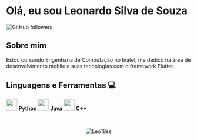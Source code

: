 # Olá, eu sou Leonardo Silva de Souza

![GitHub followers](https://img.shields.io/github/followers/Leo18ss?label=Follow&style=social)

## Sobre mim
Estou cursando Engenharia de Computação no Inatel, me dedico na área de desenvolvimento mobile e suas tecnologias com o framework Flutter.
  
## Linguagens e Ferramentas :computer:
<p>
<img height="30" src="https://www.flaticon.com/svg/static/icons/svg/1822/1822899.svg"/> <strong> Python </strong> 
<img height="30" src="https://www.flaticon.com/svg/static/icons/svg/226/226777.svg"/> <strong> Java </strong> 
<img height="30" src="https://www.flaticon.com/svg/static/icons/svg/919/919841.svg"/> <strong> C++ </strong>  
</p>

<br />
<p align="center"> <img src="https://github-readme-stats.vercel.app/api?username=Leo18ss&show_icons=true&theme=dark" alt="Leo18ss" /> 
</p>
